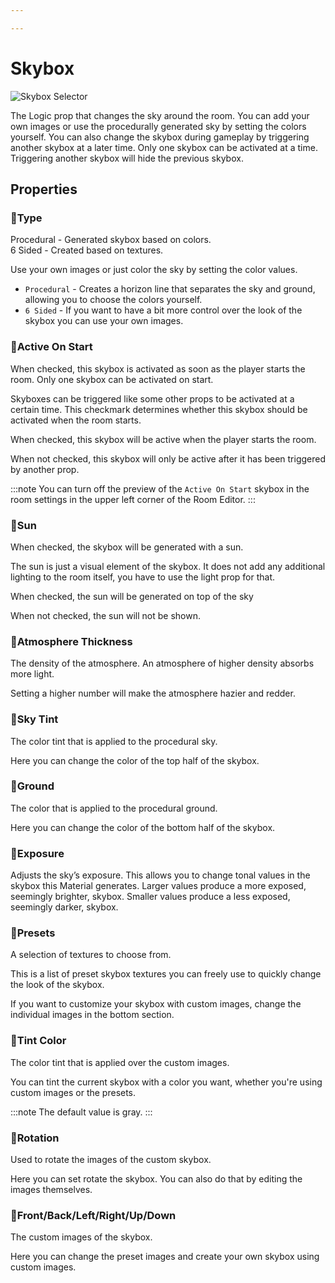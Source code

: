 ```yaml
---

---
```


# Skybox

![Skybox Selector](./img/Skybox-Selector.png)

The Logic prop that changes the sky around the room. You can add your own images or use the procedurally generated sky by setting the colors yourself. You can also change the skybox during gameplay by triggering another skybox at a later time. Only one skybox can be activated at a time. Triggering another skybox will hide the previous skybox.

## Properties

### :small_orange_diamond:Type

<div className="highlight-div">
Procedural - Generated skybox based on colors.<br>
6 Sided - Created based on textures.
</div>

Use your own images or just color the sky by setting the color values.

- `Procedural` - Creates a horizon line that separates the sky and ground, allowing you to choose the colors yourself.
- `6 Sided` - If you want to have a bit more control over the look of the skybox you can use your own images.

### :small_orange_diamond:Active On Start

<div className="highlight-div">
When checked, this skybox is activated as soon as the player starts the room. Only one skybox can be activated on start.
</div>

Skyboxes can be triggered like some other props to be activated at a certain time. This checkmark determines whether this skybox should be activated when the room starts. 

When checked, this skybox will be active when the player starts the room.

When not checked, this skybox will only be active after it has been triggered by another prop.

:::note
You can turn off the preview of the `Active On Start` skybox in the room settings in the upper left corner of the Room Editor.
:::

### :small_orange_diamond:Sun

<div className="highlight-div">
When checked, the skybox will be generated with a sun.
</div>

The sun is just a visual element of the skybox. It does not add any additional lighting to the room itself, you have to use the light prop for that.

When checked, the sun will be generated on top of the sky

When not checked, the sun will not be shown.

### :small_orange_diamond:Atmosphere Thickness

<div className="highlight-div">
The density of the atmosphere. An atmosphere of higher density absorbs more light.
</div>

Setting a higher number will make the atmosphere hazier and redder.

### :small_orange_diamond:Sky Tint

<div className="highlight-div">
The color tint that is applied to the procedural sky.
</div>

Here you can change the color of the top half of the skybox.

### :small_orange_diamond:Ground

<div className="highlight-div">
The color that is applied to the procedural ground.
</div>

Here you can change the color of the bottom half of the skybox.

### :small_orange_diamond:Exposure

<div className="highlight-div">
Adjusts the sky’s exposure. This allows you to change tonal values in the skybox this Material generates. Larger values produce a more exposed, seemingly brighter, skybox. Smaller values produce a less exposed, seemingly darker, skybox.
</div>

### :small_orange_diamond:Presets

<div className="highlight-div">
A selection of textures to choose from.
</div>

This is a list of preset skybox textures you can freely use to quickly change the look of the skybox.

If you want to customize your skybox with custom images, change the individual images in the bottom section.

### :small_orange_diamond:Tint Color

<div className="highlight-div">
The color tint that is applied over the custom images.
</div>

You can tint the current skybox with a color you want, whether you're using custom images or the presets.

:::note
The default value is gray.
:::

### :small_orange_diamond:Rotation

<div className="highlight-div">
Used to rotate the images of the custom skybox.
</div>

Here you can set rotate the skybox. You can also do that by editing the images themselves.

### :small_orange_diamond:Front/Back/Left/Right/Up/Down

<div className="highlight-div">
The custom images of the skybox.
</div>

Here you can change the preset images and create your own skybox using custom images.
